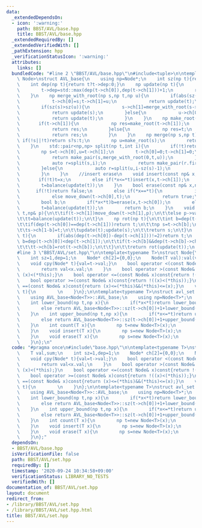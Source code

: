 ```yaml
---
data:
  _extendedDependsOn:
  - icon: ':warning:'
    path: BBST/AVL/base.hpp
    title: BBST/AVL/base.hpp
  _extendedRequiredBy: []
  _extendedVerifiedWith: []
  _pathExtension: hpp
  _verificationStatusIcon: ':warning:'
  attributes:
    links: []
  bundledCode: "#line 2 \"BBST/AVL/base.hpp\"\n#include<tuple>\n\ntemplate<typename\
    \ Node>\nstruct AVL_base{\n    using np=Node*;\n    int sz(np t){return t?t->sz:0;}\n\
    \    int dep(np t){return t?t->dep:0;}\n    np update(np t){\n        t->sz=sz(t->ch[0])+1+sz(t->ch[1]);\n\
    \        t->dep=std::max(dep(t->ch[0]),dep(t->ch[1]))+1;\n        return t;\n\
    \    }\n    np merge_with_root(np s,np t,np u){\n        if(abs(sz(s)-sz(u))<2){\n\
    \            t->ch[0]=s;t->ch[1]=u;\n            return update(t);\n        }\n\
    \        if(sz(s)>sz(u)){\n            s->ch[1]=merge_with_root(s->ch[1],t,u);\n\
    \            return update(s);\n        }else{\n            u->ch[0]=merge_with_root(s,t,u->ch[0]);\n\
    \            return update(t);\n        }\n    }\n    np make_root(np& t){\n \
    \       if(t->ch[1]){\n            np res=make_root(t->ch[1]);\n            update(t);\n\
    \            return res;\n        }else{\n            np res=t;\n            t=t->ch[0];\n\
    \            return res;\n        }\n    }\n    np merge(np s,np t){\n       \
    \ if(!s||!t)return s?s:t;\n        np u=make_root(s);\n        return merge_with_root(s,u,t);\n\
    \    }\n    std::pair<np,np> split(np t,int i){\n        if(!t)return std::make_pair(0,0);\n\
    \        np s=t->ch[0],u=t->ch[1];\n        t->ch[0]=0;t->ch[1]=0;\n        if(i==sz(s)){\n\
    \            return make_pair(s,merge_with_root(0,t,u));\n        }\n        if(i<sz(s)){\n\
    \            auto r=split(s,i);\n            return make_pair(r.first,merge_with_root(r.second,t,u));\n\
    \        }else{\n            auto r=split(u,i-sz(s)-1);\n            return make_pair(merge_with_root(s,t,r.first),r.second);\n\
    \        }\n    }\n    //insert erase\n    void insert(const np& x,np& t){\n \
    \       if(!t)t=x;\n        else if(*x<=*t)insert(x,t->ch[1]);\n        else insert(x,t->ch[0]);\n\
    \        t=balance(update(t));\n    }\n    bool erase(const np& x,np& t){\n  \
    \      if(!t)return false;\n        else if(*x==*t){\n            if(!t->ch[0]||!t->ch[1])t=t->ch[0]?t->ch[0]:t->ch[1];\n\
    \            else move_down(t->ch[0],t);\n            return true;\n        }\n\
    \        bool b;\n        if(*x<*t)b=erase(x,t->ch[0]);\n        else b=erase(x,t->ch[1]);\n\
    \        t=balance(update(t));\n        return b;\n    }\n    void move_down(np&\
    \ t,np& p){\n\t\tif(t->ch[1])move_down(t->ch[1],p);\n\t\telse p->val=t->val,t=t->ch[0];\n\
    \t\tt=balance(update(t));\n\t}\n    np rot(np t){\n\t\tint b=dep(t->ch[0])<dep(t->ch[1]);\n\
    \t\tif(dep(t->ch[0])==dep(t->ch[1]))return t;\n\t\tnp s=t->ch[b];\n\t\tt->ch[b]=s->ch[1-b];\n\
    \t\ts->ch[1-b]=t;\n\t\tupdate(t);update(s);\n\t\treturn s;\n\t}\n    np balance(np\
    \ t){\n        if(abs(dep(t->ch[0])-dep(t->ch[1]))!=2)return t;\n        bool\
    \ b=dep(t->ch[0])<dep(t->ch[1]);\n\t\tif(t->ch[b]&&dep(t->ch[b]->ch[b])<dep(t->ch[b]->ch[1-b])){\n\
    \t\t\tt->ch[b]=rot(t->ch[b]);\n\t\t}\n\t\treturn rot(update(t));\n    }\n};\n\
    #line 3 \"BBST/AVL/set.hpp\"\n\ntemplate<typename T>\nstruct Node{\n    T val,sum;\n\
    \    int sz=1,dep=1;\n    Node* ch[2]={0,0};\n    Node(T val):val(val),sum(val){}\n\
    \    void cpy(Node* t){val=t->val;}\n    bool operator <(const Node& x)const{\n\
    \        return val<x.val;\n    }\n    bool operator >(const Node& x)const{return\
    \ (x)<(*this);}\n    bool operator <=(const Node& x)const{return !((x)>(*this));}\n\
    \    bool operator >=(const Node& x)const{return !((x)<(*this));}\n    bool operator\
    \ ==(const Node& x)const{return (x)<=(*this)&&(*this)<=(x);}\n    void update(Node*\
    \ t){\n        \n    }\n};\n\ntemplate<typename T>\nstruct avl_set:public AVL_base<Node<T>>{\n\
    \    using AVL_base<Node<T>>::AVL_base;\n    using np=Node<T>*;\n    np root=0;\n\
    \    int lower_bound(np t,np x){\n        if(*x<*t)return lower_bound(t->ch[0],x);\n\
    \        else return AVL_base<Node<T>>::sz(t->ch[0])+1+lower_bound(t->ch[1],x);\n\
    \    }\n    int upper_bound(np t,np x){\n        if(*x<=*t)return upper_bound(t->ch[0],x);\n\
    \        else return AVL_base<Node<T>>::sz(t->ch[0])+1+upper_bound(t->ch[1],x);\n\
    \    }\n    int count(T x){\n        np t=new Node<T>(x);\n        return upper_bound(root,t)-lower_bound(root,t);\n\
    \    }\n    void insert(T x){\n        np s=new Node<T>(x);\n        AVL_base<Node<T>>::insert(s,root);\n\
    \    }\n    void erase(T x){\n        np s=new Node<T>(x);\n        AVL_base<Node<T>>::erase(s,root);\n\
    \    }\n};\n"
  code: "#pragma once\n#include\"base.hpp\"\n\ntemplate<typename T>\nstruct Node{\n\
    \    T val,sum;\n    int sz=1,dep=1;\n    Node* ch[2]={0,0};\n    Node(T val):val(val),sum(val){}\n\
    \    void cpy(Node* t){val=t->val;}\n    bool operator <(const Node& x)const{\n\
    \        return val<x.val;\n    }\n    bool operator >(const Node& x)const{return\
    \ (x)<(*this);}\n    bool operator <=(const Node& x)const{return !((x)>(*this));}\n\
    \    bool operator >=(const Node& x)const{return !((x)<(*this));}\n    bool operator\
    \ ==(const Node& x)const{return (x)<=(*this)&&(*this)<=(x);}\n    void update(Node*\
    \ t){\n        \n    }\n};\n\ntemplate<typename T>\nstruct avl_set:public AVL_base<Node<T>>{\n\
    \    using AVL_base<Node<T>>::AVL_base;\n    using np=Node<T>*;\n    np root=0;\n\
    \    int lower_bound(np t,np x){\n        if(*x<*t)return lower_bound(t->ch[0],x);\n\
    \        else return AVL_base<Node<T>>::sz(t->ch[0])+1+lower_bound(t->ch[1],x);\n\
    \    }\n    int upper_bound(np t,np x){\n        if(*x<=*t)return upper_bound(t->ch[0],x);\n\
    \        else return AVL_base<Node<T>>::sz(t->ch[0])+1+upper_bound(t->ch[1],x);\n\
    \    }\n    int count(T x){\n        np t=new Node<T>(x);\n        return upper_bound(root,t)-lower_bound(root,t);\n\
    \    }\n    void insert(T x){\n        np s=new Node<T>(x);\n        AVL_base<Node<T>>::insert(s,root);\n\
    \    }\n    void erase(T x){\n        np s=new Node<T>(x);\n        AVL_base<Node<T>>::erase(s,root);\n\
    \    }\n};"
  dependsOn:
  - BBST/AVL/base.hpp
  isVerificationFile: false
  path: BBST/AVL/set.hpp
  requiredBy: []
  timestamp: '2020-09-24 10:34:58+09:00'
  verificationStatus: LIBRARY_NO_TESTS
  verifiedWith: []
documentation_of: BBST/AVL/set.hpp
layout: document
redirect_from:
- /library/BBST/AVL/set.hpp
- /library/BBST/AVL/set.hpp.html
title: BBST/AVL/set.hpp
---
```

